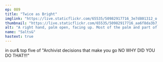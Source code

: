 ```yaml
---
ep: 089
title: "Twice as Bright"
imglink: "https://live.staticflickr.com/65535/50982917716_3e7d801312_o.jpg"
thumbnail: "https://live.staticflickr.com/65535/50982917716_aa6f8da3b7_q.jpg"
alt: "A right hand, palm open, facing up. Most of the palm and part of the fingers show a still-red recent burn, where someone else's hand rested on the skin during a handshake. A brown-green sweater sleeve is also visible, covering the wrist."
name: "Salts&"
hastext: true
---
```

in our& top five of "Archivist decisions that make you go NO WHY DID YOU DO THAT!!!"